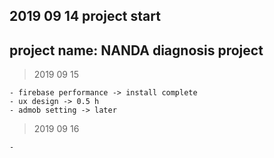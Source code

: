 ## 2019  09 14 project start

## project name: NANDA diagnosis project

> 2019 09 15

    - firebase performance -> install complete
    - ux design -> 0.5 h
    - admob setting -> later

> 2019 09 16

    -     

